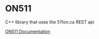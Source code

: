 # ON511
C++ library that uses the 511on.ca REST api

[ON511 Documentation](https://511on.ca/developers/doc)
